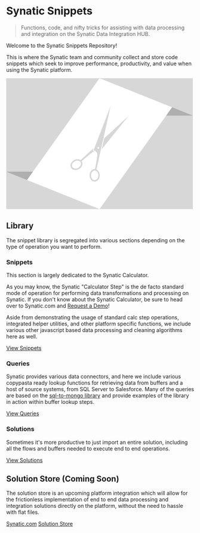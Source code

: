 # Synatic Snippets

> Functions, code, and nifty tricks for assisting with data processing and integration on the Synatic Data Integration HUB.

Welcome to the Synatic Snippets Repository!

This is where the Synatic team and community collect and store code snippets which seek to improve performance, productivity, and value when using the Synatic platform.

<div class="align-center"><img src="assets/cutout.svg" /></div>

## Library

The snippet library is segregated into various sections depending on the type of operation you want to perform.

### Snippets

This section is largely dedicated to the Synatic Calculator.

As you may know, the Synatic "Calculator Step" is the de facto standard mode of operation for performing data transformations and processing on Synatic. If you don't know about the Synatic Calculator, be sure to head over to Synatic.com and [Request a Demo](https://www.synatic.com/demo)!

Aside from demonstrating the usage of standard calc step operations, integrated helper utilities, and other platform specific functions, we include various other javascript based data processing and cleaning algorithms here as well.

<div class="catalog-button">
  <a type="button" role="button" href="/#/snippets/index">View Snippets</a>
</div>

### Queries

Synatic provides various data connectors, and here we include various copypasta ready lookup functions for retrieving data from buffers and a host of source systems, from SQL Server to Salesforce. Many of the queries are based on the [sql-to-mongo library](https://github.com/synatic/sql-to-mongo) and provide examples of the library in action within buffer lookup steps.

<div class="catalog-button">
  <a type="button" role="button" href="/#/queries/index">View Queries</a>
</div>

### Solutions

Sometimes it's more productive to just import an entire solution, including all the flows and buffers needed to execute end to end operations.

<div class="catalog-button">
  <a type="button" role="button" href="/#/solutions/index">View Solutions</a>
</div>

## Solution Store (Coming Soon)

The solution store is an upcoming platform integration which will allow for the frictionless implementation of end to end data processing and integration solutions directly on the platform, without the need to hassle with flat files.

<div class="dual-buttons">
  <a type="button" role="button" href="https://synatic.com">Synatic.com</a>
  <a type="button" role="button" href="#" disabled>Solution Store</a>
</div>